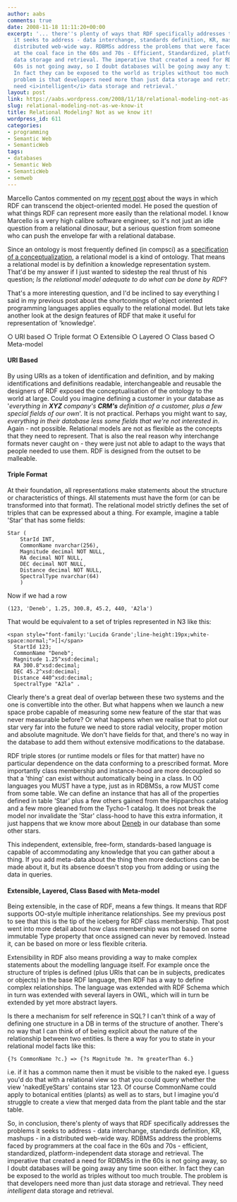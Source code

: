 ```yaml
---
author: aabs
comments: true
date: 2008-11-18 11:11:20+00:00
excerpt: '... there''s plenty of ways that RDF specifically addresses the problems
  it seeks to address - data interchange, standards definition, KR, mashups - in a
  distributed web-wide way. RDBMSs address the problems that were faced by programmers
  at the coal face in the 60s and 70s - Efficient, Standardized, platform-independent
  data storage and retrieval. The imperative that created a need for RDBMSs in the
  60s is not going away, so I doubt databases will be going away any time soon either.
  In fact they can be exposed to the world as triples without too much trouble. The
  problem is that developers need more than just data storage and retrieval. They
  need <i>intelligent</i> data storage and retrieval.'
layout: post
link: https://aabs.wordpress.com/2008/11/18/relational-modeling-not-as-we-know-it/
slug: relational-modeling-not-as-we-know-it
title: Relational Modeling? Not as we know it!
wordpress_id: 611
categories:
- programming
- Semantic Web
- SemanticWeb
tags:
- databases
- Semantic Web
- SemanticWeb
- semweb
---
```


Marcello Cantos commented on my [recent post](http://aabs.wordpress.com/2008/09/23/object-orientation-not-as-we-know-it/) about the ways in which RDF can transcend the object-oriented model. He posed the question of what things RDF can represent more easily than the relational model. I know Marcello is a very high calibre software engineer, so it's not just an idle question from a relational dinosaur, but a serious question from someone who can push the envelope far with a relational database.

Since an ontology is most frequently defined (in compsci) as a [specification of a conceptualization](http://www-ksl.stanford.edu/kst/what-is-an-ontology.html), a relational model is a kind of ontology. That means a relational model is by definition a knowledge representation system. That'd be my answer if I just wanted to sidestep the real thrust of his question; _Is the relational model adequate to do what can be done by RDF_?

That's a more interesting question, and I'd be inclined to say everything I said in my previous post about the shortcomings of object oriented programming languages applies equally to the relational model. But lets take another look at the design features of RDF that make it useful for representation of 'knowledge'.

○ URI based
○ Triple format
○ Extensible
○ Layered
○ Class based
○ Meta-model


#### URI Based


By using URIs as a token of identification and definition, and by making identifications and definitions readable, interchangeable and reusable the designers of RDF exposed the conceptualisation of the ontology to the world at large. Could you imagine defining a customer in your database as '_everything in __XYZ__ company's __CRM's__ definition of a customer, plus a few special fields of our own_'. It is not practical. Perhaps you might want to say, _everything in their database less some fields that we're not interested in_. Again - not possible. Relational models are not as flexible as the concepts that they need to represent. That is also the real reason why interchange formats never caught on - they were just not able to adapt to the ways that people needed to use them. RDF is designed from the outset to be malleable.


#### Triple Format


At their foundation, all representations make statements about the structure or characteristics of things. All statements must have the form  (or can be transformed into that format). The relational model strictly defines the set of triples that can be expressed about a thing. For example, imagine a table 'Star' that has some fields:

    
    Star (
    	StarId INT,
    	CommonName nvarchar(256),
    	Magnitude decimal NOT NULL,
    	RA decimal NOT NULL,
    	DEC decimal NOT NULL,
    	Distance decimal NOT NULL,
    	SpectralType nvarchar(64)
    	)


Now if we had a row

    
    (123, 'Deneb', 1.25, 300.8, 45.2, 440, 'A2la')


That would be equivalent to a set of triples represented in N3 like this:

    
    <span style="font-family:'Lucida Grande';line-height:19px;white-space:normal;">[]</span>
      StartId 123;
      CommonName "Deneb";
      Magnitude 1.25^xsd:decimal;
      RA 300.8^xsd:decimal;
      DEC 45.2^xsd:decimal;
      Distance 440^xsd:decimal;
      SpectralType "A2la" .


Clearly there's a great deal of overlap between these two systems and the one is convertible into the other. But what happens when we launch a new space probe capable of measuring some new feature of the star that was never measurable before? Or what happens when we realise that to plot our star very far into the future we need to store radial velocity, proper motion and absolute magnitude. We don't have fields for that, and there's no way in the database to add them without extensive modifications to the database.

RDF triple stores (or runtime models or files for that matter) have no particular dependence on the data conforming to a prescribed format. More importantly class membership and instance-hood are more decoupled so that a 'thing' can exist without automatically being in a class. In OO languages you MUST have a type, just as in RDBMSs, a row MUST come from some table. We can define an instance that has all of the properties defined in table 'Star' plus a few others gained from the Hipparchos catalog and a few more gleaned from the Tycho-1 catalog. It does not break the model nor invalidate the 'Star' class-hood to have this extra information, it just happens that we know more about [Deneb](http://en.wikipedia.org/wiki/Deneb) in our database than some other stars.

This independent, extensible, free-form, standards-based language is capable of accommodating any knowledge that you can gather about a thing. If you add meta-data about the thing then more deductions can be made about it, but its absence doesn't stop you from adding or using the data in queries.


#### Extensible, Layered, Class Based with Meta-model


Being extensible, in the case of RDF, means a few things. It means that RDF supports OO-style multiple inheritance relationships. See my previous post to see that this is the tip of the iceberg for RDF class membership. That post went into more detail about how class membership was not based on some immutable Type property that once assigned can never by removed. Instead it, can be based on more or less flexible criteria.

Extensibility in RDF also means providing a way to make complex statements about the modelling language itself. For example once the structure of triples is defined (plus URIs that can be in subjects, predicates or objects) in the base RDF language, then RDF has a way to define complex relationships. The language was extended with RDF Schema which in turn was extended with several layers in OWL, which will in turn be extended by yet more abstract layers.

Is there a mechanism for self reference in SQL? I can't think of a way of defining one structure in a DB in terms of the structure of another. There's no way that I can think of of being explicit about the nature of the relationship between two entities. Is there a way for you to state in your relational model facts like this:

    
    {?s CommonName ?c.} => {?s Magnitude ?m. ?m greaterThan 6.}


i.e. if it has a common name then it must be visible to the naked eye. I guess you'd do that with a relational view so that you could query whether the view 'nakedEyeStars' contains star 123. Of course CommonName could apply to botanical entities (plants) as well as to stars, but I imagine you'd struggle to create a view that merged data from the plant table and the star table.

So, in conclusion, there's plenty of ways that RDF specifically addresses the problems it seeks to address - data interchange, standards definition, KR, mashups - in a distributed web-wide way. RDBMSs address the problems faced by programmers at the coal face in the 60s and 70s - efficient, standardized, platform-independent data storage and retrieval. The imperative that created a need for RDBMSs in the 60s is not going away, so I doubt databases will be going away any time soon either. In fact they can be exposed to the world as triples without too much trouble. The problem is that developers need more than just data storage and retrieval. They need _intelligent_ data storage and retrieval.
